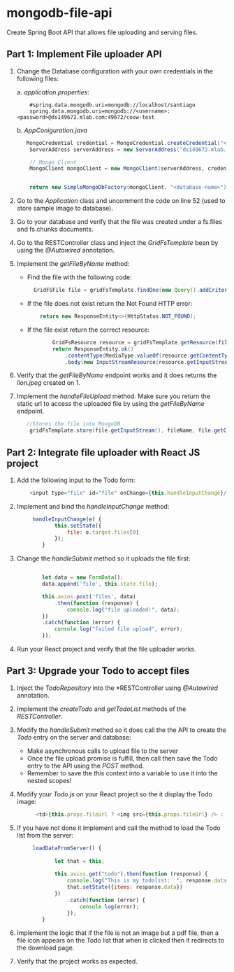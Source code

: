 # mongodb-file-api
Create Spring Boot API that allows file uploading and serving files.


## Part 1: Implement File uploader API

1. Change the Database configuration with your own credentials in the following files:
        
    a. *application.properties*:
    ```text
        #spring.data.mongodb.uri=mongodb://localhost/santiago
        spring.data.mongodb.uri=mongodb://<username>:<password>@ds149672.mlab.com:49672/cosw-test
    ```
    b. *AppConiguration.java*
    ```Java
       MongoCredential credential = MongoCredential.createCredential("<username>", "<database-name>", "<password>".toCharArray());
        ServerAddress serverAddress = new ServerAddress("ds149672.mlab.com", 49672);

        // Mongo Client
        MongoClient mongoClient = new MongoClient(serverAddress, credential, new MongoClientOptions.Builder().build());


        return new SimpleMongoDbFactory(mongoClient, "<database-name>");
    ```
2. Go to the *Application* class and uncomment the code on line 52 (used to store sample image to database).

3. Go to your database and verify that the file was created under a fs.files and fs.chunks documents. 

4. Go to the RESTController class and inject the *GridFsTemplate* bean by using the *@Autowired* annotation.

5. Implement the *getFileByName* method:

    * Find the file with the following code:
        ````Java
          GridFSFile file = gridFsTemplate.findOne(new Query().addCriteria(Criteria.where("filename").is(filename)));
        ````
    * If the file does not exist return the Not Found HTTP error:
    
        ````Java
            return new ResponseEntity<>(HttpStatus.NOT_FOUND);
        ````
    * If the file exist return the correct resource:
        ````Java
                GridFsResource resource = gridFsTemplate.getResource(file.getFilename());
                return ResponseEntity.ok()
                    .contentType(MediaType.valueOf(resource.getContentType()))
                    .body(new InputStreamResource(resource.getInputStream()));
        ````    
    
5. Verify that the *getFileByName* endpoint works and it does returns the *lion.jpeg* created on 1.


6. Implement the *handleFileUpload* method. Make sure you return the static url to access the uploaded file by using the *getFileByName* endpoint.

    ````Java
       //Stores the file into MongoDB
        gridFsTemplate.store(file.getInputStream(), fileName, file.getContentType());
    ````

## Part 2: Integrate file uploader with React JS project

1. Add the following input to the Todo form:

    ````Javascript
        <input type="file" id="file" onChange={this.handleInputChange}/>
    ````
    
2. Implement and bind the *handleInputChange* method:

    ````Javascript
         handleInputChange(e) {
                this.setState({
                    file: e.target.files[0]
                });                
            }
    ````

3. Change the *handleSubmit* method so it uploads the file first:

    ````Javascript
    
            let data = new FormData();
            data.append('file', this.state.file);
    
            this.axios.post('files', data)
                .then(function (response) {
                    console.log("file uploaded!", data);
            })
            .catch(function (error) {
                console.log("failed file upload", error);
            });
    
    ```` 
    
4. Run your React project and verify that the file uploader works.


## Part 3: Upgrade your Todo to accept files

1. Inject the *TodoRepository* into the *RESTController using *@Autowired* annotation.

2. Implement the *createTodo* and *getTodoList* methods of the *RESTController*.

3. Modify the *handleSubmit* method so it does call the the API to create the *Todo* entry on the server and database:

    * Make asynchronous calls to upload file to the server
    * Once the file upload promise is fulfill, then call then save the Todo entry to the API using the *POST* method.
    * Remember to save the *this* context into a variable to use it into the nested scopes!
   
4. Modify your *Todo.js* on your React project so the it display the Todo image:

    ````Javascript
          <td>{this.props.fileUrl ? <img src={this.props.fileUrl} /> : <div/>}</td>
    ```` 

5. If you have not done it implement and call the method to load the Todo list from the server:

    ```javascript
         loadDataFromServer() {
        
                let that = this;
        
                this.axios.get("todo").then(function (response) {
                    console.log("This is my todolist:  ", response.data);
                    that.setState({items: response.data})
                })
                    .catch(function (error) {
                        console.log(error);
                    });
            }

    ```    
6. Implement the logic that if the file is not an image but a pdf file, then a file icon appears on the Todo list that when is clicked then it redirects to the download page.
    
7. Verify that the project works as expected.

    
    
